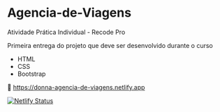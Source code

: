 # Agencia-de-Viagens
Atividade Prática Individual - Recode Pro

Primeira entrega do projeto que deve ser desenvolvido durante o curso
- HTML
- CSS
- Bootstrap

:link: https://donna-agencia-de-viagens.netlify.app

[![Netlify Status](https://api.netlify.com/api/v1/badges/4f024571-0625-46f5-a6cd-c576fd23b8dc/deploy-status)](https://app.netlify.com/sites/aquamarine-figolla-5ae896/deploys)
